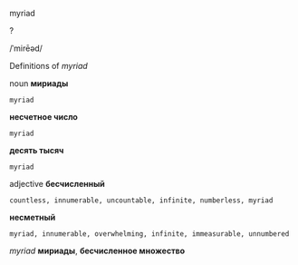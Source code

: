 myriad

?

/ˈmirēəd/

Definitions of _myriad_

noun
**мириады**

    myriad
**несчетное число**

    myriad
**десять тысяч**

    myriad

adjective
**бесчисленный**

    countless, innumerable, uncountable, infinite, numberless, myriad
**несметный**

    myriad, innumerable, overwhelming, infinite, immeasurable, unnumbered

_myriad_
**мириады**, **бесчисленное множество**